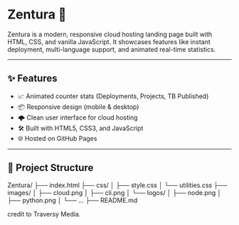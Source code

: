 # Zentura 🚀

Zentura is a modern, responsive cloud hosting landing page built with HTML, CSS, and vanilla JavaScript. It showcases features like instant deployment, multi-language support, and animated real-time statistics.

---

## ✨ Features

- 📈 Animated counter stats (Deployments, Projects, TB Published)
- 📦 Responsive design (mobile & desktop)
- 🌩️ Clean user interface for cloud hosting
- 🛠️ Built with HTML5, CSS3, and JavaScript
- 🌐 Hosted on GitHub Pages

---

## 📁 Project Structure

Zentura/
├── index.html
├── css/
│ ├── style.css
│ └── utilities.css
├── images/
│ ├── cloud.png
│ ├── cli.png
│ └── logos/
│ ├── node.png
│ ├── python.png
│ └── ...
├── README.md

credit to Traversy Media.
